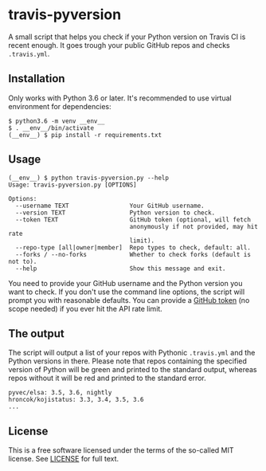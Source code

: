 travis-pyversion
================

A small script that helps you check if your Python version on Travis CI is
recent enough.
It goes trough your public GitHub repos and checks `.travis.yml`.

Installation
------------

Only works with Python 3.6 or later. It's recommended to use virtual
environment for dependencies:

    $ python3.6 -m venv __env__
    $ . __env__/bin/activate
    (__env__) $ pip install -r requirements.txt

Usage
-----

    (__env__) $ python travis-pyversion.py --help
    Usage: travis-pyversion.py [OPTIONS]
    
    Options:
      --username TEXT                 Your GitHub username.
      --version TEXT                  Python version to check.
      --token TEXT                    GitHub token (optional, will fetch
                                      anonymously if not provided, may hit rate
                                      limit).
      --repo-type [all|owner|member]  Repo types to check, default: all.
      --forks / --no-forks            Whether to check forks (default is not to).
      --help                          Show this message and exit.

You need to provide your GitHub username and the Python version you want to
check. If you don't use the command line options, the script will prompt you
with reasonable defaults. You can provide a
[GitHub token](https://github.com/settings/tokens) (no scope needed)
if you ever hit the API rate limit.

The output
----------

The script will output a list of your repos with Pythonic `.travis.yml` and the
Python versions in there. Please note that repos containing the specified
version of Python will be green and printed to the standard output, whereas
repos without it will be red and printed to the standard error. 

    pyvec/elsa: 3.5, 3.6, nightly
    hroncok/kojistatus: 3.3, 3.4, 3.5, 3.6
    ...


License
-------

This is a free software licensed under the terms of the so-called MIT license.
See [LICENSE](LICENSE) for full text.
